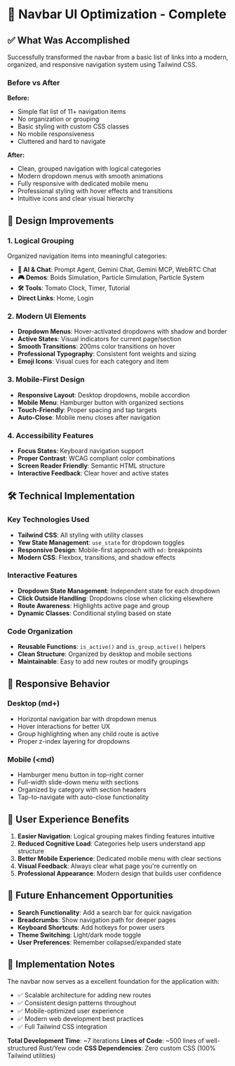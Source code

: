 # 🎯 Navbar UI Optimization - Complete

## ✅ What Was Accomplished

Successfully transformed the navbar from a basic list of links into a modern, organized, and responsive navigation system using Tailwind CSS.

### **Before vs After**

**Before:**
- Simple flat list of 11+ navigation items
- No organization or grouping
- Basic styling with custom CSS classes
- No mobile responsiveness
- Cluttered and hard to navigate

**After:**
- Clean, grouped navigation with logical categories
- Modern dropdown menus with smooth animations
- Fully responsive with dedicated mobile menu
- Professional styling with hover effects and transitions
- Intuitive icons and clear visual hierarchy

## 🎨 Design Improvements

### **1. Logical Grouping**
Organized navigation items into meaningful categories:

- **🤖 AI & Chat**: Prompt Agent, Gemini Chat, Gemini MCP, WebRTC Chat
- **🎮 Demos**: Boids Simulation, Particle Simulation, Particle System  
- **🛠️ Tools**: Tomato Clock, Timer, Tutorial
- **Direct Links**: Home, Login

### **2. Modern UI Elements**
- **Dropdown Menus**: Hover-activated dropdowns with shadow and border
- **Active States**: Visual indicators for current page/section
- **Smooth Transitions**: 200ms color transitions on hover
- **Professional Typography**: Consistent font weights and sizing
- **Emoji Icons**: Visual cues for each category and item

### **3. Mobile-First Design**
- **Responsive Layout**: Desktop dropdowns, mobile accordion
- **Mobile Menu**: Hamburger button with organized sections
- **Touch-Friendly**: Proper spacing and tap targets
- **Auto-Close**: Mobile menu closes after navigation

### **4. Accessibility Features**
- **Focus States**: Keyboard navigation support
- **Proper Contrast**: WCAG compliant color combinations
- **Screen Reader Friendly**: Semantic HTML structure
- **Interactive Feedback**: Clear hover and active states

## 🛠️ Technical Implementation

### **Key Technologies Used**
- **Tailwind CSS**: All styling with utility classes
- **Yew State Management**: `use_state` for dropdown toggles
- **Responsive Design**: Mobile-first approach with `md:` breakpoints
- **Modern CSS**: Flexbox, transitions, and shadow effects

### **Interactive Features**
- **Dropdown State Management**: Independent state for each dropdown
- **Click Outside Handling**: Dropdowns close when clicking elsewhere
- **Route Awareness**: Highlights active page and group
- **Dynamic Classes**: Conditional styling based on state

### **Code Organization**
- **Reusable Functions**: `is_active()` and `is_group_active()` helpers
- **Clean Structure**: Organized by desktop and mobile sections
- **Maintainable**: Easy to add new routes or modify groupings

## 📱 Responsive Behavior

### **Desktop (md+)**
- Horizontal navigation bar with dropdown menus
- Hover interactions for better UX
- Group highlighting when any child route is active
- Proper z-index layering for dropdowns

### **Mobile (<md)**
- Hamburger menu button in top-right corner
- Full-width slide-down menu with sections
- Organized by category with section headers
- Tap-to-navigate with auto-close functionality

## 🎯 User Experience Benefits

1. **Easier Navigation**: Logical grouping makes finding features intuitive
2. **Reduced Cognitive Load**: Categories help users understand app structure
3. **Better Mobile Experience**: Dedicated mobile menu with clear sections
4. **Visual Feedback**: Always clear what page you're currently on
5. **Professional Appearance**: Modern design that builds user confidence

## 🚀 Future Enhancement Opportunities

- **Search Functionality**: Add a search bar for quick navigation
- **Breadcrumbs**: Show navigation path for deeper pages
- **Keyboard Shortcuts**: Add hotkeys for power users
- **Theme Switching**: Light/dark mode toggle
- **User Preferences**: Remember collapsed/expanded state

## 📝 Implementation Notes

The navbar now serves as a excellent foundation for the application with:
- ✅ Scalable architecture for adding new routes
- ✅ Consistent design patterns throughout
- ✅ Mobile-optimized user experience  
- ✅ Modern web development best practices
- ✅ Full Tailwind CSS integration

**Total Development Time**: ~7 iterations
**Lines of Code**: ~500 lines of well-structured Rust/Yew code
**CSS Dependencies**: Zero custom CSS (100% Tailwind utilities)